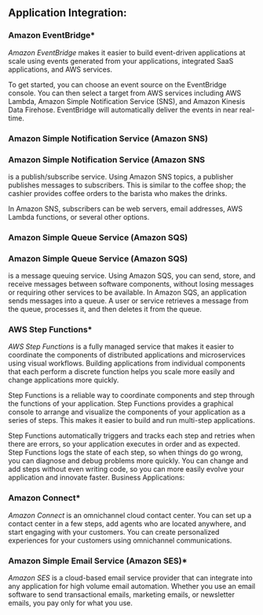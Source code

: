 
## Application Integration:

### Amazon EventBridge\*

_Amazon EventBridge_ makes it easier to build event-driven applications at scale using events generated from your applications, integrated SaaS applications, and AWS services.

To get started, you can choose an event source on the EventBridge console. You can then select a target from AWS services including AWS Lambda, Amazon Simple Notification Service (SNS), and Amazon Kinesis Data Firehose. EventBridge will automatically deliver the events in near real-time.

### Amazon Simple Notification Service (Amazon SNS)

### Amazon Simple Notification Service (Amazon SNS

is a publish/subscribe service. Using Amazon SNS topics, a publisher publishes messages to subscribers. This is similar to the coffee shop; the cashier provides coffee orders to the barista who makes the drinks.

In Amazon SNS, subscribers can be web servers, email addresses, AWS Lambda functions, or several other options.

### Amazon Simple Queue Service (Amazon SQS)

### Amazon Simple Queue Service (Amazon SQS)

is a message queuing service. Using Amazon SQS, you can send, store, and receive messages between software components, without losing messages or requiring other services to be available. In Amazon SQS, an application sends messages into a queue. A user or service retrieves a message from the queue, processes it, and then deletes it from the queue.

### AWS Step Functions\*

_AWS Step Functions_ is a fully managed service that makes it easier to coordinate the components of distributed applications and microservices using visual workflows. Building applications from individual components that each perform a discrete function helps you scale more easily and change applications more quickly.

Step Functions is a reliable way to coordinate components and step through the functions of your application. Step Functions provides a graphical console to arrange and visualize the components of your application as a series of steps. This makes it easier to build and run multi-step applications.

Step Functions automatically triggers and tracks each step and retries when there are errors, so your application executes in order and as expected. Step Functions logs the state of each step, so when things do go wrong, you can diagnose and debug problems more quickly. You can change and add steps without even writing code, so you can more easily evolve your application and innovate faster. Business Applications:

### Amazon Connect\*

_Amazon Connect_ is an omnichannel cloud contact center. You can set up a contact center in a few steps, add agents who are located anywhere, and start engaging with your customers. You can create personalized experiences for your customers using omnichannel communications.

### Amazon Simple Email Service (Amazon SES)\*

_Amazon SES_ is a cloud-based email service provider that can integrate into any application for high volume email automation. Whether you use an email software to send transactional emails, marketing emails, or newsletter emails, you pay only for what you use.
